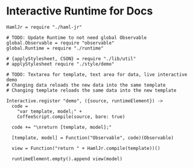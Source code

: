 Interactive Runtime for Docs
============================

    HamlJr = require "./haml-jr"

    # TODO: Update Runtime to not need global Observable
    global.Observable = require "observable"
    global.Runtime = require "./runtime"

    # {applyStylesheet, CSON} = require "./lib/util"
    # applyStylesheet require "./style/demo"

    # TODO: Textarea for template, text area for data, live interactive demo
    # Changing data reloads the new data into the same template
    # Changing template reloads the same data into the new template

    Interactive.register "demo", ({source, runtimeElement}) ->
      code =
        "var template, model;" +
        CoffeeScript.compile(source, bare: true)

      code += "\nreturn [template, model];"

      [template, model] = Function("Observable", code)(Observable)

      view = Function("return " + HamlJr.compile(template))()

      runtimeElement.empty().append view(model)
